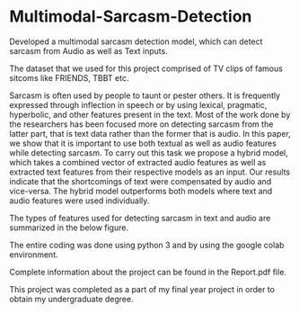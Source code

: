 # Multimodal-Sarcasm-Detection
Developed a multimodal sarcasm detection model, which can detect sarcasm from Audio as well as Text inputs. 

The dataset that we used for this project comprised of TV clips of famous sitcoms like FRIENDS, TBBT etc.

Sarcasm is often used by people to taunt or pester others. It is frequently expressed through inflection in speech or by using lexical, pragmatic, hyperbolic, and other features present in the text. Most of the work done by the researchers has been focused more on detecting sarcasm from the latter part, that is text data rather than the former that is audio. In this paper, we show that it is important to use both textual as well as audio features while detecting sarcasm. To carry out this task we propose a hybrid model, which takes a combined vector of extracted audio features as well as extracted text features from their respective models as an input. Our results indicate that the shortcomings of text were compensated by audio and vice-versa. The hybrid model outperforms both models where text and audio features were used individually.   

The types of features used for detecting sarcasm in text and audio are summarized in the below figure.





The entire coding was done using python 3 and by using the google colab environment.

Complete information about the project can be found in the Report.pdf file.

This project was completed as a part of my final year project in order to obtain my undergraduate degree.

